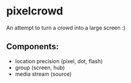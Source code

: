 # pixelcrowd
An attempt to turn a crowd into a large screen :)

## Components:
* location precision (pixel, dot, flash)
* group (screen, hub)
* media stream (source)
